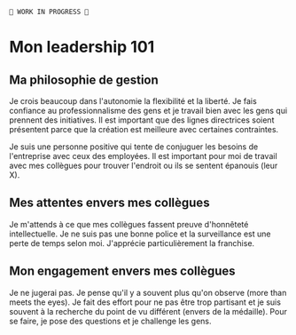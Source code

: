 `🚧 WORK IN PROGRESS 🚧`
# Mon leadership 101
## Ma philosophie de gestion
Je crois beaucoup dans l'autonomie la flexibilité et la liberté. Je fais confiance au professionnalisme des gens et je travail bien avec les gens qui prennent des initiatives. Il est important que des lignes directrices soient présentent parce que la création est meilleure avec certaines contraintes. 

Je suis une personne positive qui tente de conjuguer les besoins de l'entreprise avec ceux des employées. Il est important pour moi de travail avec mes collègues pour trouver l'endroit ou ils se sentent épanouis (leur X).

## Mes attentes envers mes collègues
Je m'attends à ce que mes collègues fassent preuve d'honnêteté intellectuelle. Je ne suis pas une bonne police et la surveillance est une perte de temps selon moi. J'apprécie particulièrement la franchise. 

## Mon engagement envers mes collègues
Je ne jugerai pas. Je pense qu'il y a souvent plus qu'on observe (more than meets the eyes). Je fait des effort pour ne pas être trop partisant et je suis souvent à la recherche du point de vu différent (envers de la médaille). Pour se faire, je pose des questions et je challenge les gens. 

<!--stackedit_data:
eyJoaXN0b3J5IjpbLTgxOTEzODM4MV19
-->